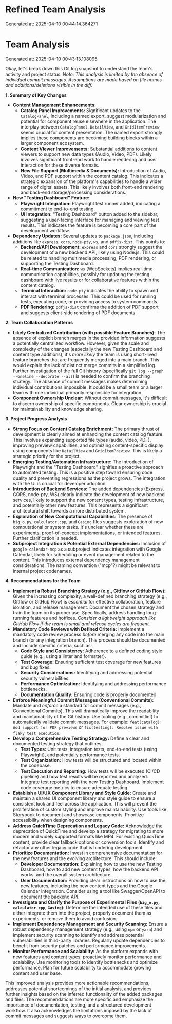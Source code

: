 # Refined Team Analysis
Generated at: 2025-04-10 00:44:14.364271

# Team Analysis
Generated at: 2025-04-10 00:43:13.108095

Okay, let's break down this Git log snapshot to understand the team's activity and project status.  *Note: This analysis is limited by the absence of individual commit messages.  Assumptions are made based on file names and additions/deletions visible in the diff.*

**1. Summary of Key Changes**

*   **Content Management Enhancements:**
    *   **Catalog Panel Improvements:** Significant updates to the `CatalogPanel`, including a named export, suggest modularization and potential for component reuse elsewhere in the application. The interplay between `CatalogPanel`, `DetailView`, and `GridItemPreview` seems crucial for content presentation.  The named export strongly implies these components are becoming building blocks within a larger component ecosystem.
    *   **Content Viewer Improvements:**  Substantial additions to content viewers to support new data types (Audio, Video, PDF). Likely involves significant front-end work to handle rendering and user interaction for these diverse formats.
    *   **New File Support (Multimedia & Documents):** Introduction of Audio, Video, and PDF support within the content catalog.  This indicates a strategic expansion of the platform's capabilities to handle a wider range of digital assets. This likely involves both front-end rendering and back-end storage/processing considerations.
*   **New "Testing Dashboard" Feature:**
    *   **Playwright Integration:** Playwright test runner added, indicating a commitment to end-to-end testing.
    *   **UI Integration:** "Testing Dashboard" button added to the sidebar, suggesting a user-facing interface for managing and viewing test results. This indicates the feature is becoming a core part of the development workflow.
*   **Dependency Updates:** Several updates to `package.json`, including additions like `express`, `cors`, `node-pty`, `ws`, and `pdfjs-dist`. This points to:
    *   **Backend/API Development:** `express` and `cors` strongly suggest the development of a new backend API, likely using Node.js. This could be related to handling multimedia processing, PDF rendering, or supporting the Testing Dashboard.
    *   **Real-time Communication:** `ws` (WebSockets) implies real-time communication capabilities, possibly for updating the testing dashboard with live results or for collaborative features within the content catalog.
    *   **Terminal Interaction:** `node-pty` indicates the ability to spawn and interact with terminal processes. This could be used for running tests, executing code, or providing access to system commands.
    *   **PDF Rendering:** `pdfjs-dist` confirms the addition of PDF support and suggests client-side rendering of PDF documents.

**2. Team Collaboration Patterns**

*   **Likely Centralized Contribution (with possible Feature Branches):** The absence of explicit branch merges in the provided information suggests a potentially centralized workflow. However, given the scale and complexity of the changes (especially the new Testing Dashboard and content type additions), it's *more likely* the team is using short-lived feature branches that are frequently merged into a main branch. This would explain the lack of distinct merge commits in a simplified log. Further investigation of the full Git history (specifically `git log --graph --oneline --decorate --all`) is needed to confirm the branching strategy. The absence of commit messages makes determining individual contributions impossible. It could be a small team or a larger team with one individual primarily responsible for integration.
*   **Component Ownership Unclear:** Without commit messages, it's difficult to discern ownership of specific components. Clear ownership is crucial for maintainability and knowledge sharing.

**3. Project Progress Analysis**

*   **Strong Focus on Content Catalog Enrichment:**  The primary thrust of development is clearly aimed at enhancing the content catalog feature. This involves expanding supported file types (audio, video, PDF), improving preview capabilities, and optimizing content-specific display using components like `DetailView` and `GridItemPreview`. This is likely a strategic priority for the project.
*   **Emerging Testing/Automation Infrastructure:** The introduction of Playwright and the "Testing Dashboard" signifies a proactive approach to automated testing. This is a positive step toward ensuring code quality and preventing regressions as the project grows. The integration with the UI is crucial for developer adoption.
*   **Introduction of Backend Services:** The added dependencies (Express, CORS, node-pty, WS) clearly indicate the development of new backend services, likely to support the new content types, testing infrastructure, and potentially other new features. This represents a significant architectural shift towards a more distributed system.
*   **Exploration of New Computational Capabilities:**  The presence of `big_o.py`, `calculator.cpp`, and `Gasing` files suggests exploration of new computational or system tasks. It's unclear whether these are experiments, proof-of-concept implementations, or intended features. Further clarification is needed.
*   **Subproject Integration & Potential External Dependencies:** Inclusion of `google-calendar-mcp` as a subproject indicates integration with Google Calendar, likely for scheduling or event management related to the content. This introduces external dependency management considerations. The naming convention ("mcp"?) might be relevant to internal project codenames.

**4. Recommendations for the Team**

*   **Implement a Robust Branching Strategy (e.g., Gitflow or GitHub Flow):** Given the increasing complexity, a well-defined branching strategy (e.g., Gitflow or GitHub Flow) is *essential* for effective collaboration, feature isolation, and release management. Document the chosen strategy and train the team on its proper use. Specifically, address handling long-running features and hotfixes. *Consider a lightweight approach like GitHub Flow if the team is small and release cycles are frequent.*
*   **Mandatory Code Reviews with Defined Criteria:** Implement a mandatory code review process *before* merging any code into the main branch (or any integration branch). This process should be documented and include specific criteria, such as:
    *   **Code Style and Consistency:** Adherence to a defined coding style guide (e.g., using a linter and formatter).
    *   **Test Coverage:** Ensuring sufficient test coverage for new features and bug fixes.
    *   **Security Considerations:** Identifying and addressing potential security vulnerabilities.
    *   **Performance Optimization:** Identifying and addressing performance bottlenecks.
    *   **Documentation Quality:** Ensuring code is properly documented.
*   **Enforce Meaningful Commit Messages (Conventional Commits):**  Mandate and *enforce* a standard for commit messages (e.g., Conventional Commits). This will dramatically improve the readability and maintainability of the Git history. Use tooling (e.g., commitlint) to automatically validate commit messages. For example: `feat(catalog): Add support for PDF previews` or `fix(testing): Resolve issue with flaky test execution`.
*   **Develop a Comprehensive Testing Strategy:** Define a clear and documented testing strategy that outlines:
    *   **Test Types:** Unit tests, integration tests, end-to-end tests (using Playwright), and potentially performance tests.
    *   **Test Organization:** How tests will be structured and located within the codebase.
    *   **Test Execution and Reporting:** How tests will be executed (CI/CD pipeline) and how test results will be reported and analyzed. Integrate test reporting with the new Testing Dashboard. Implement code coverage metrics to ensure adequate testing.
*   **Establish a UI/UX Component Library and Style Guide:**  Create and maintain a shared UI component library and style guide to ensure a consistent look and feel across the application. This will prevent the proliferation of custom styling and improve maintainability. Use tools like Storybook to document and showcase components. Prioritize accessibility when designing components.
*   **Address QuickTime Deprecation and Legacy Code:**  Acknowledge the deprecation of QuickTime and develop a strategy for migrating to more modern and widely supported formats like MP4. For existing QuickTime content, provide clear fallback options or conversion tools. Identify and refactor any other legacy code that is hindering development.
*   **Prioritize Documentation:** Invest in comprehensive documentation for the new features and the evolving architecture. This should include:
    *   **Developer Documentation:** Explaining how to use the new Testing Dashboard, how to add new content types, how the backend API works, and the overall system architecture.
    *   **User Documentation:** Providing clear instructions on how to use the new features, including the new content types and the Google Calendar integration. Consider using a tool like Swagger/OpenAPI to document the backend API.
*   **Investigate and Clarify the Purpose of Experimental Files (`big_o.py`, `calculator.cpp`, `Gasing`):** Determine the intended use of these files and either integrate them into the project, properly document them as experiments, or remove them to avoid confusion.
*   **Implement Dependency Management and Security Scanning:** Ensure a robust dependency management strategy (e.g., using `npm` or `yarn`) and implement security scanning to identify and address potential vulnerabilities in third-party libraries. Regularly update dependencies to benefit from security patches and performance improvements.
*   **Monitor Performance and Scalability:** As the platform expands with new features and content types, proactively monitor performance and scalability. Use monitoring tools to identify bottlenecks and optimize performance. Plan for future scalability to accommodate growing content and user base.

This improved analysis provides more actionable recommendations, addresses potential shortcomings of the initial analysis, and provides further insights based on the inferred functionality of the added packages and files. The recommendations are more specific and emphasize the importance of documentation, testing, and a structured development workflow. It also acknowledges the limitations imposed by the lack of commit messages and suggests ways to overcome them.
